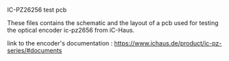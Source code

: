 IC-PZ26256 test pcb

These files contains the schematic and the layout of a pcb used for testing the optical encoder ic-pz2656 from iC-Haus.

link to the encoder's documentation : https://www.ichaus.de/product/ic-pz-series/#documents

